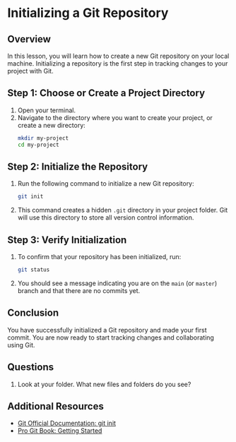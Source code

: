 # Initializing a Git Repository

## Overview
In this lesson, you will learn how to create a new Git repository on your local machine. Initializing a repository is the first step in tracking changes to your project with Git.

## Step 1: Choose or Create a Project Directory

1. Open your terminal.
2. Navigate to the directory where you want to create your project, or create a new directory:
   ```bash
   mkdir my-project
   cd my-project
   ```

## Step 2: Initialize the Repository

1. Run the following command to initialize a new Git repository:
   ```bash
   git init
   ```
2. This command creates a hidden `.git` directory in your project folder. Git will use this directory to store all version control information.

## Step 3: Verify Initialization

1. To confirm that your repository has been initialized, run:
   ```bash
   git status
   ```
2. You should see a message indicating you are on the `main` (or `master`) branch and that there are no commits yet.

## Conclusion
You have successfully initialized a Git repository and made your first commit. You are now ready to start tracking changes and collaborating using Git.

## Questions
1. Look at your folder. What new files and folders do you see?


## Additional Resources
- [Git Official Documentation: git init](https://git-scm.com/docs/git-init)
- [Pro Git Book: Getting Started](https://git-scm.com/book/en/v2/Getting-Started-Git-Basics)
